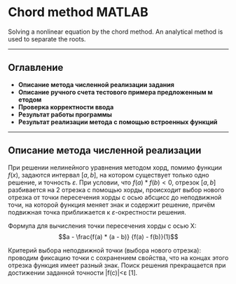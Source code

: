 # Chord method MATLAB
Solving a nonlinear equation by the chord method. An analytical method is used to separate the roots.

---
## Оглавление

* <a id="anhor2">__Описание метода численной реализации задания__</a>	
* <a id="anhor3">__Описание ручного счета тестового примера предложенным м етодом__</a>	
* <a id="anhor4">__Проверка корректности ввода__</a>	
* <a id="anhor5">__Результат работы программы__</a>
* <a id="anhor6">__Результат реализации метода с помощью встроенных функций__</a>

---

## Описание метода численной реализации 

При решении нелинейного уравнения методом хорд, помимо функции $f(x)$, задаются интервал $[a,b]$, на котором существует только одно решение, и точность $ε$. При условии, что $f(a) * f(b) < 0$, отрезок $[a,b]$ разбивается на 2 отрезка с помощью хорды, происходит выбор нового отрезка от точки пересечения хорды с осью абсцисс до неподвижной точи, на которой функция меняет знак и содержит решение, причём подвижная точка приближается к $ε$-окрестности решения.

Формула для вычисления точки пересечения хорды с осью X:
$$a - \frac{f(a) * (a - b)} {f(a) - f(b)}(1)$$

Критерий выбора неподвижной точки (выбора нового отрезка): проводим фиксацию точки с сохранением свойства, что на концах этого отрезка функция имеет разный знак. Поиск решения прекращается при достижении заданной точности |f(c)|<ε [1].
